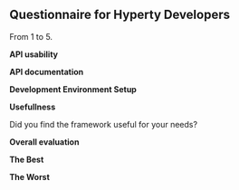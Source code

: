 ## Questionnaire for Hyperty Developers

From 1 to 5.

**API  usability**

**API  documentation**

**Development Environment Setup**

**Usefullness**

Did you find the framework useful for your needs?

**Overall evaluation**

**The Best**

**The Worst**
